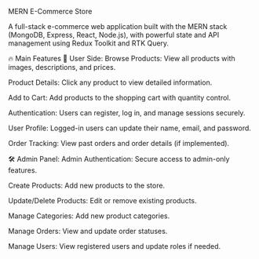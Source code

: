 MERN E-Commerce Store

A full-stack e-commerce web application built with the MERN stack (MongoDB, Express, React, Node.js), with powerful state and API management using Redux Toolkit and RTK Query.

🔥 Main Features
👤 User Side:
Browse Products: View all products with images, descriptions, and prices.

Product Details: Click any product to view detailed information.

Add to Cart: Add products to the shopping cart with quantity control.

Authentication: Users can register, log in, and manage sessions securely.

User Profile: Logged-in users can update their name, email, and password.

Order Tracking: View past orders and order details (if implemented).

🛠️ Admin Panel:
Admin Authentication: Secure access to admin-only features.

Create Products: Add new products to the store.

Update/Delete Products: Edit or remove existing products.

Manage Categories: Add new product categories.

Manage Orders: View and update order statuses.

Manage Users: View registered users and update roles if needed.

